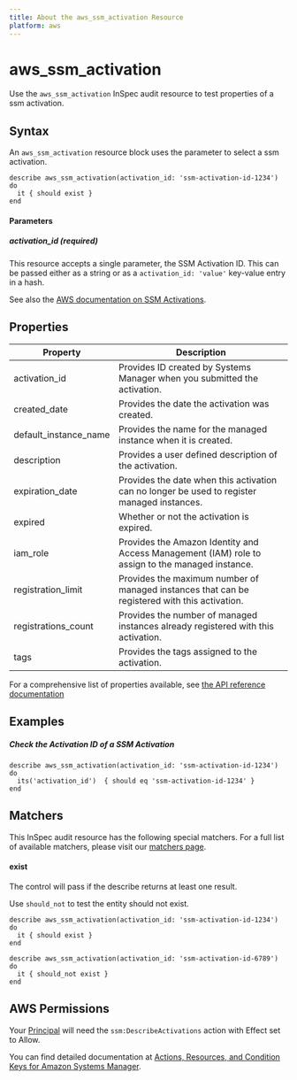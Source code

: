 ```yaml
---
title: About the aws_ssm_activation Resource
platform: aws
---
```


# aws\_ssm\_activation

Use the `aws_ssm_activation` InSpec audit resource to test properties of a ssm activation.

## Syntax

 An `aws_ssm_activation` resource block uses the parameter to select a ssm activation.

    describe aws_ssm_activation(activation_id: 'ssm-activation-id-1234') do
      it { should exist }
    end


#### Parameters

##### activation_id _(required)_

This resource accepts a single parameter, the SSM Activation ID.
This can be passed either as a string or as a `activation_id: 'value'` key-value entry in a hash.

See also the [AWS documentation on SSM Activations](https://docs.aws.amazon.com/systems-manager/latest/userguide/activations.html).


## Properties

|Property                     | Description|
| ---                         | --- |
|activation\_id               | Provides  ID created by Systems Manager when you submitted the activation. |
|created\_date                | Provides the date the activation was created. |
|default\_instance\_name      | Provides the name for the managed instance when it is created. |
|description                  | Provides a user defined description of the activation. |
|expiration\_date             | Provides the date when this activation can no longer be used to register managed instances. |
|expired                      | Whether or not the activation is expired. |
|iam\_role                    | Provides the Amazon Identity and Access Management (IAM) role to assign to the managed instance. |
|registration\_limit          | Provides the maximum number of managed instances that can be registered with this activation. |
|registrations\_count         | Provides the number of managed instances already registered with this activation. |
|tags                         | Provides the tags assigned to the activation. |

For a comprehensive list of properties available, see [the API reference documentation](https://docs.aws.amazon.com/systems-manager/latest/APIReference/API_Activation.html)

## Examples

##### Check the Activation ID of a SSM Activation

    describe aws_ssm_activation(activation_id: 'ssm-activation-id-1234') do
      its('activation_id')  { should eq 'ssm-activation-id-1234' }
    end

## Matchers

This InSpec audit resource has the following special matchers. For a full list of available matchers, please visit our [matchers page](https://www.inspec.io/docs/reference/matchers/).

#### exist

The control will pass if the describe returns at least one result.

Use `should_not` to test the entity should not exist.

    describe aws_ssm_activation(activation_id: 'ssm-activation-id-1234') do
      it { should exist }
    end

    describe aws_ssm_activation(activation_id: 'ssm-activation-id-6789') do
      it { should_not exist }
    end

## AWS Permissions

Your [Principal](https://docs.aws.amazon.com/IAM/latest/UserGuide/intro-structure.html#intro-structure-principal) will need the `ssm:DescribeActivations` action with Effect set to Allow.

You can find detailed documentation at [Actions, Resources, and Condition Keys for Amazon Systems Manager](https://docs.aws.amazon.com/IAM/latest/UserGuide/list_awssystemsmanager.html).